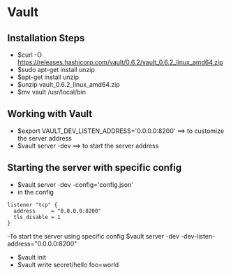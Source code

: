 # Vault

## Installation Steps
- $curl -O https://releases.hashicorp.com/vault/0.6.2/vault_0.6.2_linux_amd64.zip
- $sudo apt-get install unzip
- $apt-get install unzip
- $unzip vault_0.6.2_linux_amd64.zip
- $mv vault /usr/local/bin

## Working with Vault
- $export VAULT_DEV_LISTEN_ADDRESS='0.0.0.0:8200'   ==> to customize the server address 
- $vault server -dev    ==> to start the server address

## Starting the server with specific config
- $vault server -dev -config='config.json'
- in the config 
```
listener "tcp" {
  address     = "0.0.0.0:8200"
  tls_disable = 1
}
```
-To start the server using specific config
  $vault server -dev -dev-listen-address="0.0.0.0:8200"
- $vault init
- $vault write secret/hello foo=world
